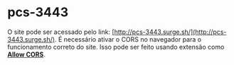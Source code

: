 # pcs-3443
O site pode ser acessado pelo link: [http://pcs-3443.surge.sh/](http://pcs-3443.surge.sh/). É necessário ativar o CORS no navegador para o funcionamento correto do site. Isso pode ser feito usando extensão como [**Allow CORS**](https://chrome.google.com/webstore/detail/allow-cors-access-control/lhobafahddgcelffkeicbaginigeejlf?hl=en).
